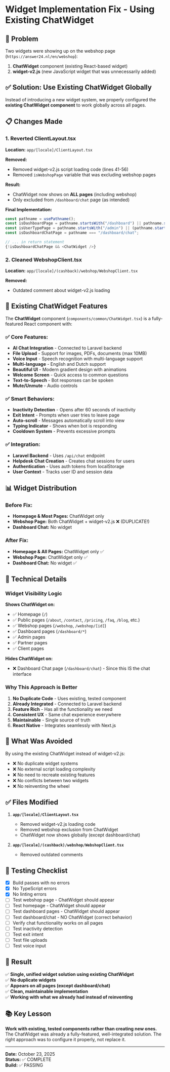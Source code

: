 # Widget Implementation Fix - Using Existing ChatWidget

## 🎯 Problem
Two widgets were showing up on the webshop page (`https://answer24.nl/en/webshop`):
1. **ChatWidget** component (existing React-based widget)
2. **widget-v2.js** (new JavaScript widget that was unnecessarily added)

## ✅ Solution: Use Existing ChatWidget Globally

Instead of introducing a new widget system, we properly configured the **existing ChatWidget component** to work globally across all pages.

## 📋 Changes Made

### 1. **Reverted ClientLayout.tsx** 
**Location:** `app/[locale]/ClientLayout.tsx`

**Removed:**
- Removed widget-v2.js script loading code (lines 41-56)
- Removed `isWebshopPage` variable that was excluding webshop pages

**Result:**
- ChatWidget now shows on **ALL pages** (including webshop)
- Only excluded from `/dashboard/chat` page (as intended)

**Final Implementation:**
```typescript
const pathname = usePathname();
const isDashboardPage = pathname.startsWith("/dashboard") || pathname.startsWith("/webshop");
const isUserTypePage = pathname.startsWith("/admin") || (pathname.startsWith("/partner") && !pathname.startsWith("/partner-signup")) || pathname.startsWith("/client");
const isDashboardChatPage = pathname === "/dashboard/chat";

// ... in return statement
{!isDashboardChatPage && <ChatWidget />}
```

### 2. **Cleaned WebshopClient.tsx**
**Location:** `app/[locale]/(cashback)/webshop/WebshopClient.tsx`

**Removed:**
- Outdated comment about widget-v2.js loading

## 🎨 Existing ChatWidget Features

The **ChatWidget** component (`components/common/ChatWidget.tsx`) is a fully-featured React component with:

### ✅ Core Features:
- **AI Chat Integration** - Connected to Laravel backend
- **File Upload** - Support for images, PDFs, documents (max 10MB)
- **Voice Input** - Speech recognition with multi-language support
- **Multi-language** - English and Dutch support
- **Beautiful UI** - Modern gradient design with animations
- **Welcome Screen** - Quick access to common questions
- **Text-to-Speech** - Bot responses can be spoken
- **Mute/Unmute** - Audio controls

### ✅ Smart Behaviors:
- **Inactivity Detection** - Opens after 60 seconds of inactivity
- **Exit Intent** - Prompts when user tries to leave page
- **Auto-scroll** - Messages automatically scroll into view
- **Typing Indicator** - Shows when bot is responding
- **Cooldown System** - Prevents excessive prompts

### ✅ Integration:
- **Laravel Backend** - Uses `/api/chat` endpoint
- **Helpdesk Chat Creation** - Creates chat sessions for users
- **Authentication** - Uses auth tokens from localStorage
- **User Context** - Tracks user ID and session data

## 📊 Widget Distribution

### Before Fix:
- **Homepage & Most Pages:** ChatWidget only
- **Webshop Page:** Both ChatWidget + widget-v2.js ❌ (DUPLICATE!)
- **Dashboard Chat:** No widget

### After Fix:
- **Homepage & All Pages:** ChatWidget only ✅
- **Webshop Page:** ChatWidget only ✅
- **Dashboard Chat:** No widget ✅

## 🔧 Technical Details

### Widget Visibility Logic

**Shows ChatWidget on:**
- ✅ Homepage (`/`)
- ✅ Public pages (`/about`, `/contact`, `/pricing`, `/faq`, `/blog`, etc.)
- ✅ Webshop pages (`/webshop`, `/webshop/[id]`)
- ✅ Dashboard pages (`/dashboard/*`)
- ✅ Admin pages
- ✅ Partner pages
- ✅ Client pages

**Hides ChatWidget on:**
- ❌ Dashboard Chat page (`/dashboard/chat`) - Since this IS the chat interface

### Why This Approach is Better

1. **No Duplicate Code** - Uses existing, tested component
2. **Already Integrated** - Connected to Laravel backend
3. **Feature Rich** - Has all the functionality we need
4. **Consistent UX** - Same chat experience everywhere
5. **Maintainable** - Single source of truth
6. **React Native** - Integrates seamlessly with Next.js

## 🚀 What Was Avoided

By using the existing ChatWidget instead of widget-v2.js:
- ❌ No duplicate widget systems
- ❌ No external script loading complexity  
- ❌ No need to recreate existing features
- ❌ No conflicts between two widgets
- ❌ No reinventing the wheel

## ✅ Files Modified

1. **`app/[locale]/ClientLayout.tsx`**
   - Removed widget-v2.js loading code
   - Removed webshop exclusion from ChatWidget
   - ChatWidget now shows globally (except dashboard/chat)

2. **`app/[locale]/(cashback)/webshop/WebshopClient.tsx`**
   - Removed outdated comments

## 📝 Testing Checklist

- [x] Build passes with no errors
- [x] No TypeScript errors
- [x] No linting errors
- [ ] Test webshop page - ChatWidget should appear
- [ ] Test homepage - ChatWidget should appear  
- [ ] Test dashboard pages - ChatWidget should appear
- [ ] Test dashboard/chat - NO ChatWidget (correct behavior)
- [ ] Verify chat functionality works on all pages
- [ ] Test inactivity detection
- [ ] Test exit intent
- [ ] Test file uploads
- [ ] Test voice input

## 🎉 Result

✅ **Single, unified widget solution using existing ChatWidget**  
✅ **No duplicate widgets**  
✅ **Appears on all pages (except dashboard/chat)**  
✅ **Clean, maintainable implementation**  
✅ **Working with what we already had instead of reinventing**

## 📚 Key Lesson

**Work with existing, tested components rather than creating new ones.** The ChatWidget was already a fully-featured, well-integrated solution. The right approach was to configure it properly, not replace it.

---

**Date:** October 23, 2025  
**Status:** ✅ COMPLETE  
**Build:** ✅ PASSING

